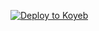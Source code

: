 [![Deploy to Koyeb](https://www.koyeb.com/static/images/deploy/button.svg)](https://app.koyeb.com/deploy?type=git&repository=github.com/AlekBaikHati/virydwmm&branch=main&name=MARGEV2&env%5BBOT_TOKEN%5D=0&env%5BAPI_ID%5D=0&env%5BAPI_HASH%5D=0&env%5BLEBAR%5D=3000&env%5BTINGGI%5D=1500&env%5BDEFAULT_WATERMARK%5D=0&env%5BCHANNEL_ID%5D=-1002320765373)
